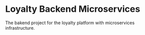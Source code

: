 # Loyalty Backend Microservices

The bakend project for the loyalty platform with microservices infrastructure.
